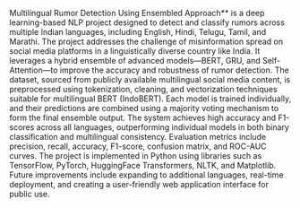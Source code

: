 
Multilingual Rumor Detection Using Ensembled Approach** is a deep learning-based NLP project designed to detect and classify rumors across multiple Indian languages, including English, Hindi, Telugu, Tamil, and Marathi. The project addresses the challenge of misinformation spread on social media platforms in a linguistically diverse country like India. It leverages a hybrid ensemble of advanced models—BERT, GRU, and Self-Attention—to improve the accuracy and robustness of rumor detection. The dataset, sourced from publicly available multilingual social media content, is preprocessed using tokenization, cleaning, and vectorization techniques suitable for multilingual BERT (IndoBERT). Each model is trained individually, and their predictions are combined using a majority voting mechanism to form the final ensemble output. The system achieves high accuracy and F1-scores across all languages, outperforming individual models in both binary classification and multilingual consistency. Evaluation metrics include precision, recall, accuracy, F1-score, confusion matrix, and ROC-AUC curves. The project is implemented in Python using libraries such as TensorFlow, PyTorch, HuggingFace Transformers, NLTK, and Matplotlib. Future improvements include expanding to additional languages, real-time deployment, and creating a user-friendly web application interface for public use.

